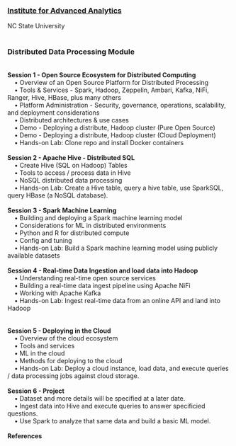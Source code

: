 <h3><a href="https://analytics.ncsu.edu/">Institute for Advanced Analytics</a></h3>
NC State University
<br>
<br>
<h3><b>Distributed Data Processing Module</b></h3>
<br><b>Session 1 - Open Source Ecosystem for Distributed Computing</b>
<br>&nbsp;&nbsp;&nbsp;&nbsp;&bull;&nbsp;Overview of an Open Source Platform for Distributed Processing
<br>&nbsp;&nbsp;&nbsp;&nbsp;&bull;&nbsp;Tools & Services - Spark, Hadoop, Zeppelin, Ambari, Kafka, NiFi, Ranger, Hive, HBase, plus many others
<br>&nbsp;&nbsp;&nbsp;&nbsp;&bull;&nbsp;Platform Administration - Security, governance, operations, scalability, and deployment considerations
<br>&nbsp;&nbsp;&nbsp;&nbsp;&bull;&nbsp;Distributed architectures & use cases
<br>&nbsp;&nbsp;&nbsp;&nbsp;&bull;&nbsp;Demo - Deploying a distribute, Hadoop cluster (Pure Open Source)
<br>&nbsp;&nbsp;&nbsp;&nbsp;&bull;&nbsp;Demo - Deploying a distribute, Hadoop cluster (Cloud Deployment)
<br>&nbsp;&nbsp;&nbsp;&nbsp;&bull;&nbsp;Hands-on Lab: Clone repo and install Docker containers
<br>
<br><b>Session 2 - Apache Hive - Distributed SQL</b>
<br>&nbsp;&nbsp;&nbsp;&nbsp;&bull;&nbsp;Create Hive (SQL on Hadoop) Tables
<br>&nbsp;&nbsp;&nbsp;&nbsp;&bull;&nbsp;Tools to access / process data in Hive
<br>&nbsp;&nbsp;&nbsp;&nbsp;&bull;&nbsp;NoSQL distributed data processing
<br>&nbsp;&nbsp;&nbsp;&nbsp;&bull;&nbsp;Hands-on Lab: Create a Hive table, query a hive table, use SparkSQL, query HBase (a NoSQL database).
<br>
<br><b>Session 3 - Spark Machine Learning</b>
<br>&nbsp;&nbsp;&nbsp;&nbsp;&bull;&nbsp;Building and deploying a Spark machine learning model
<br>&nbsp;&nbsp;&nbsp;&nbsp;&bull;&nbsp;Considerations for ML in distributed environments
<br>&nbsp;&nbsp;&nbsp;&nbsp;&bull;&nbsp;Python and R for distributed compute
<br>&nbsp;&nbsp;&nbsp;&nbsp;&bull;&nbsp;Config and tuning
<br>&nbsp;&nbsp;&nbsp;&nbsp;&bull;&nbsp;Hands-on Lab: Build a Spark machine learning model using publicly available datasets
<br>
<br><b>Session 4 - Real-time Data Ingestion and load data into Hadoop</b>
<br>&nbsp;&nbsp;&nbsp;&nbsp;&bull;&nbsp;Understanding real-time open source services
<br>&nbsp;&nbsp;&nbsp;&nbsp;&bull;&nbsp;Building a real-time data ingest pipeline using Apache NiFi
<br>&nbsp;&nbsp;&nbsp;&nbsp;&bull;&nbsp;Working with Apache Kafka
<br>&nbsp;&nbsp;&nbsp;&nbsp;&bull;&nbsp;Hands-on Lab: Ingest real-time data from an online API and land into Hadoop<br>
<br>
<br><b>Session 5 - Deploying in the Cloud</b>
<br>&nbsp;&nbsp;&nbsp;&nbsp;&bull;&nbsp;Overview of the cloud ecosystem
<br>&nbsp;&nbsp;&nbsp;&nbsp;&bull;&nbsp;Tools and services
<br>&nbsp;&nbsp;&nbsp;&nbsp;&bull;&nbsp;ML in the cloud
<br>&nbsp;&nbsp;&nbsp;&nbsp;&bull;&nbsp;Methods for deploying to the cloud
<br>&nbsp;&nbsp;&nbsp;&nbsp;&bull;&nbsp;Hands-on Lab: Deploy a cloud instance, load data, and execute queries / data processing jobs against cloud storage.
<br>
<br><b>Session 6 - Project</b>
<br>&nbsp;&nbsp;&nbsp;&nbsp;&bull;&nbsp;Dataset and more details will be specified at a later date.
<br>&nbsp;&nbsp;&nbsp;&nbsp;&bull;&nbsp;Ingest data into Hive and execute queries to answer specificied questions.
<br>&nbsp;&nbsp;&nbsp;&nbsp;&bull;&nbsp;Use Spark to analyze that same data and build a basic ML model.
<br>
<br><b>References</b>
<br>
